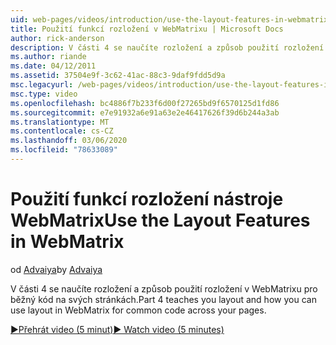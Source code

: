 ```yaml
---
uid: web-pages/videos/introduction/use-the-layout-features-in-webmatrix
title: Použití funkcí rozložení v WebMatrixu | Microsoft Docs
author: rick-anderson
description: V části 4 se naučíte rozložení a způsob použití rozložení v WebMatrixu pro běžný kód na svých stránkách.
ms.author: riande
ms.date: 04/12/2011
ms.assetid: 37504e9f-3c62-41ac-88c3-9daf9fdd5d9a
msc.legacyurl: /web-pages/videos/introduction/use-the-layout-features-in-webmatrix
msc.type: video
ms.openlocfilehash: bc4886f7b233f6d00f27265bd9f6570125d1fd86
ms.sourcegitcommit: e7e91932a6e91a63e2e46417626f39d6b244a3ab
ms.translationtype: MT
ms.contentlocale: cs-CZ
ms.lasthandoff: 03/06/2020
ms.locfileid: "78633089"
---
```

# <a name="use-the-layout-features-in-webmatrix"></a><span data-ttu-id="44908-103">Použití funkcí rozložení nástroje WebMatrix</span><span class="sxs-lookup"><span data-stu-id="44908-103">Use the Layout Features in WebMatrix</span></span>

<span data-ttu-id="44908-104">od [Advaiya](https://twitter.com/Advaiyasolns)</span><span class="sxs-lookup"><span data-stu-id="44908-104">by [Advaiya](https://twitter.com/Advaiyasolns)</span></span>

<span data-ttu-id="44908-105">V části 4 se naučíte rozložení a způsob použití rozložení v WebMatrixu pro běžný kód na svých stránkách.</span><span class="sxs-lookup"><span data-stu-id="44908-105">Part 4 teaches you layout and how you can use layout in WebMatrix for common code across your pages.</span></span>

[<span data-ttu-id="44908-106">&#9654;Přehrát video (5 minut)</span><span class="sxs-lookup"><span data-stu-id="44908-106">&#9654; Watch video (5 minutes)</span></span>](https://channel9.msdn.com/Blogs/ASP-NET-Site-Videos/use-the-layout-features-in-webmatrix)
